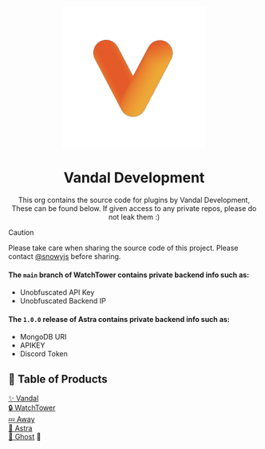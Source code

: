 <div align="center">
  
![Vandal](snowy-vandal-nobackground.png) 

<h1>Vandal Development</h1>  

This org contains the source code for plugins by Vandal Development, These can be found below. If given access to any private repos, please do not leak them :)  
</div>

> [!CAUTION]
> Please take care when sharing the source code of this project. Please contact [@snowyjs](https://snowyjs.lol) before sharing.
> 
> #### The `main` branch of WatchTower contains private backend info such as:  
> - Unobfuscated API Key
> - Unobfuscated Backend IP
> #### The `1.0.0` release of Astra contains private backend info such as:
> - MongoDB URI
> - APIKEY
> - Discord Token  

## 📜 Table of Products

[✨ Vandal](https://github.com/EpicDevelopment/Vandal)  
[🔒 WatchTower](https://github.com/EpicDevelopment/WatchTower)  
[💤 Away](https://github.com/EpicDevelopment/Away)  
[🌠 Astra](https://github.com/EpicDevelopment/Astra)  
[👻 Ghost](https://github.com/EpicDevelopment/Ghost) **🚧**
